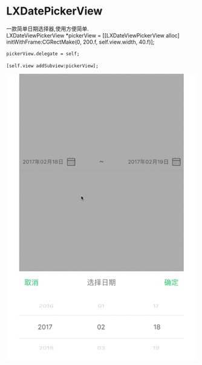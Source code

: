 # LXDatePickerView
一款简单日期选择器,使用方便简单.		
    LXDateViewPickerView *pickerView = [[LXDateViewPickerView alloc] initWithFrame:CGRectMake(0, 200.f, self.view.width, 40.f)];
    
    pickerView.delegate = self;
    
    [self.view addSubview:pickerView];
		
![image](Demo.gif)
